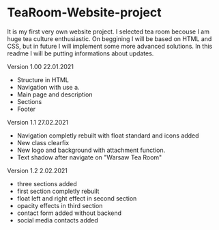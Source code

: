 # TeaRoom-Website-project
It is my first very own website project. I selected tea room becouse I am huge tea culture enthusiastic.
On beggining I will be based on HTML and CSS, but in future I will implement some more advanced solutions.
In this readme I will be putting informations about updates.

Version 1.00 22.01.2021
- Structure in HTML
- Navigation with use a.
- Main page and description
- Sections
- Footer

Version 1.1 27.02.2021
- Navigation completly rebuilt with float standard and icons added
- New class clearfix
- New logo and background with attachment function.
- Text shadow after navigate on "Warsaw Tea Room"

Version 1.2 2.02.2021
- three sections added
- first section completly rebuilt
- float left and right effect in second section
- opacity effects in third section
- contact form added without backend
- social media contacts added
